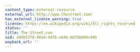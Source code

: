 ```yaml
---
content_type: external-resource
external_url: http://www.thestreet.com/
has_external_license_warning: true
license: https://en.wikipedia.org/wiki/All_rights_reserved
status: ''
title: The Street.com
uid: a95b53f0-48ad-4dfb-a64b-b870b090c945
wayback_url: ''
---
```

